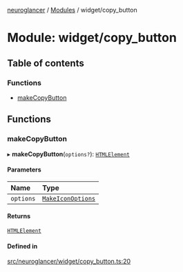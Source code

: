 [neuroglancer](../README.md) / [Modules](../modules.md) / widget/copy\_button

# Module: widget/copy\_button

## Table of contents

### Functions

- [makeCopyButton](widget_copy_button.md#makecopybutton)

## Functions

### makeCopyButton

▸ **makeCopyButton**(`options?`): [`HTMLElement`](annotation_annotation_layer_state._internal_.md#htmlelement)

#### Parameters

| Name | Type |
| :------ | :------ |
| `options` | [`MakeIconOptions`](../interfaces/widget_icon.MakeIconOptions.md) |

#### Returns

[`HTMLElement`](annotation_annotation_layer_state._internal_.md#htmlelement)

#### Defined in

[src/neuroglancer/widget/copy_button.ts:20](https://github.com/ActiveBrainAtlas2/neuroglancer/blob/1beb5d34/src/neuroglancer/widget/copy_button.ts#L20)
